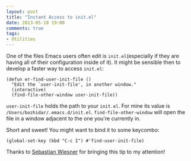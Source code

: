```yaml
---
layout: post
title: "Instant Access to init.el"
date: 2013-05-18 19:00
comments: true
tags:
- Utilities
---
```


One of the files Emacs users often edit is `init.el`(especially if they
are having all of their configuration inside of it). It might be
sensible then to develop a faster way to access `init.el`:

``` elisp
(defun er-find-user-init-file ()
  "Edit the `user-init-file', in another window."
  (interactive)
  (find-file-other-window user-init-file))
```

`user-init-file` holds the path to your `init.el`. For mine its value
is `/Users/bozhidar/.emacs.d/init.el`. `find-file-other-window` will
open the file in a window adjacent to the one you're currently in.

Short and sweet! You might want to bind it to some keycombo:

``` elisp
(global-set-key (kbd "C-c I") #'find-user-init-file)
```

Thanks to [Sebastian Wiesner](https://github.com/lunaryorn) for
bringing this tip to my attention!
